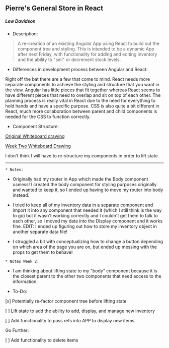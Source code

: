 ## Pierre's General Store in React
##### Lew Davidson


* Description:

 >A re-creation of an existing Angular App using React to build out the component tree and styling. This is intended to be a dynamic App after next Friday, with functionality for adding and editing inventory and the ability to "sell" or decrement stock levels.

* Differences in development process between Angular and React:

Right off the bat there are a few that come to mind. React needs more separate components to achieve the styling and structure that you want in the view. Angular has little pieces that fit together whereas React seems to have different pieces that need to overlap and sit on top of each other. The planning process is really vital in React due to the need for everything to hold hands and have a specific purpose. CSS is also quite a bit different in React, much more collaboration between parent and child components is needed for the CSS to function correctly.   

 * Component Structure:

 [Original Whiteboard drawing](https://imgur.com/a/kqzS4)

 [Week Two Whiteboard Drawing](https://imgur.com/a/kmplJ)

 I don't think I will have to re-structure my components in order to lift state.

 ___
```
* Notes:
```

* Originally had my router in App which made the Body component useless! I created the body component for styling purposes originally and wanted to keep it, so I ended up having to move my router into body instead.

* I tried to keep all of my inventory data in a separate component and import it into any component that needed it (which I still think is the way to go) but it wasn't working correctly and I couldn't get them to talk to each other, so I moved my data into the Display component and it works fine.
 EDIT: I ended up figuring out how to store my inventory object in another separate data file!

* I struggled a bit with conceptualizing how to change a button depending on which area of the page you are on, but ended up messing with the props to get them to behave!

```
* Notes Week 2:
```

* I am thinking about lifting state to my "body" component because it is the closest parent to the other two components that need access to the information.

* To-Do:

[x] Potentially re-factor component tree before lifting state

[ ] Lift state to add the ability to add, display, and manage new inventory

[ ] Add functionality to pass refs into APP to display new items

 Go Further:

 [ ] Add functionality to delete items
